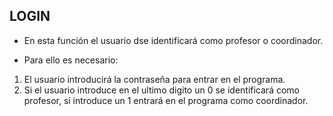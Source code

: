 **LOGIN**
---

* En esta función el usuario dse identificará como profesor o coordinador.

* Para ello es necesario:

1. El usuario introducirá la contraseña para entrar en el programa.
2. Si el usuario introduce en el ultimo digito un 0 se identificará como profesor, si introduce un 1 entrará en el programa como coordinador.
